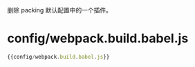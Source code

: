 删除 packing 默认配置中的一个插件。

# config/webpack.build.babel.js
``` javascript
{{config/webpack.build.babel.js}}
```
